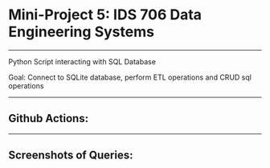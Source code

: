 # Mini-Project 5: IDS 706 Data Engineering Systems
---
Python Script interacting with SQL Database

Goal:
Connect to SQLite database, perform ETL operations and CRUD sql operations

---
## Github Actions:

---

## Screenshots of Queries:

 